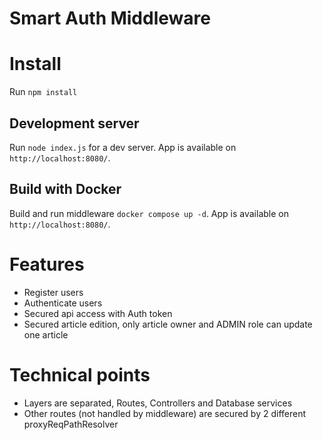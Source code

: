 # Smart Auth Middleware

# Install

Run `npm install`

## Development server

Run `node index.js` for a dev server. App is available on `http://localhost:8080/`.

## Build with Docker
Build and run middleware `docker compose up -d`. App is available on `http://localhost:8080/`.

# Features

* Register users
* Authenticate users
* Secured api access with Auth token
* Secured article edition, only article owner and ADMIN role can update one article

# Technical points
* Layers are separated, Routes, Controllers and Database services
* Other routes (not handled by middleware) are secured by 2 different proxyReqPathResolver
